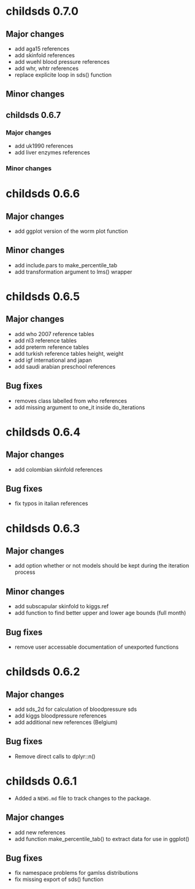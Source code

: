 # childsds 0.7.0
## Major changes
* add aga15 references
* add skinfold references
* add wuehl blood pressure references
* add whr, whtr references
* replace explicite loop in sds() function
## Minor changes

## childsds 0.6.7 ##

### Major changes ###

* add uk1990 references
* add liver enzymes references

### Minor changes ###

# childsds 0.6.6
## Major changes
* add ggplot version of the worm plot function
## Minor changes
* add include.pars to make_percentile_tab
* add transformation argument to lms() wrapper
# childsds 0.6.5
## Major changes
* add who 2007 reference tables
* add nl3 reference tables
* add preterm reference tables
* add turkish reference tables height, weight
* add igf international and japan
* add saudi arabian preschool references
## Bug fixes
* removes class labelled from who references
* add missing argument to one_it inside do_iterations
# childsds 0.6.4
## Major changes
* add colombian skinfold references
## Bug fixes
*  fix typos in italian references
# childsds 0.6.3
## Major changes
* add option whether or not models should be kept during the iteration process
## Minor changes
* add subscapular skinfold to kiggs.ref
* add function to find better upper and lower age bounds (full month)
## Bug fixes
*  remove user accessable documentation of unexported functions

# childsds 0.6.2
## Major changes
* add sds_2d for calculation of bloodpressure sds
* add kiggs bloodpressure references
* add additional new references (Belgium)

## Bug fixes
* Remove direct calls to dplyr::n()

# childsds 0.6.1

* Added a `NEWS.md` file to track changes to the package.

## Major changes
* add new references
* add function make_percentile_tab() to extract data for use in ggplot()
## Bug fixes
* fix namespace problems for gamlss distributions
* fix missing export of sds() function

